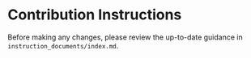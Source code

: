 # Contribution Instructions

Before making any changes, please review the up-to-date guidance in `instruction_documents/index.md`.
